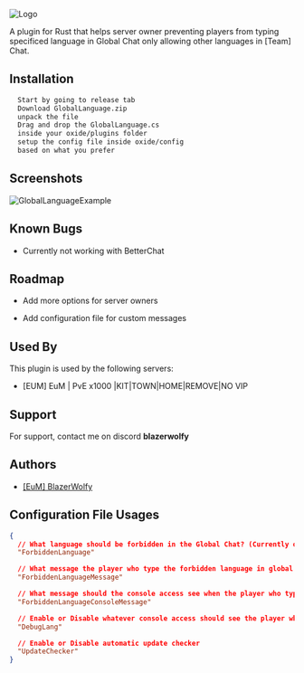 ![Logo](https://i.ibb.co/YQTqPT2/repository-open-graph-template.png)

A plugin for Rust that helps server owner preventing players from typing specificed language in Global Chat only allowing other languages in [Team] Chat.
## Installation

```bash
  Start by going to release tab
  Download GlobalLanguage.zip
  unpack the file
  Drag and drop the GlobalLanguage.cs
  inside your oxide/plugins folder
  setup the config file inside oxide/config
  based on what you prefer
```
    
## Screenshots

![GlobalLanguageExample](https://i.ibb.co/HCYCDv3/Global-Language-Example.png)

## Known Bugs

- Currently not working with BetterChat

## Roadmap

- Add more options for server owners

- Add configuration file for custom messages

## Used By

This plugin is used by the following servers:

- [EUM] EuM | PvE x1000 |KIT|TOWN|HOME|REMOVE|NO VIP
## Support

For support, contact me on discord **blazerwolfy**


## Authors

- [[EuM] BlazerWolfy](https://steamcommunity.com/id/BlazerWolfy/)


## Configuration File Usages
```json
{
  // What language should be forbidden in the Global Chat? (Currently only supports one language at a time)
  "ForbiddenLanguage"

  // What message the player who type the forbidden language in global chat should see before theirs message was cancelled
  "ForbiddenLanguageMessage"

  // What message should the console access see when the player who type the forbidden language in Global chat should see
  "ForbiddenLanguageConsoleMessage"

  // Enable or Disable whatever console access should see the player who tried to talk the forbbiden language in global chat
  "DebugLang"

  // Enable or Disable automatic update checker
  "UpdateChecker"
}
```

